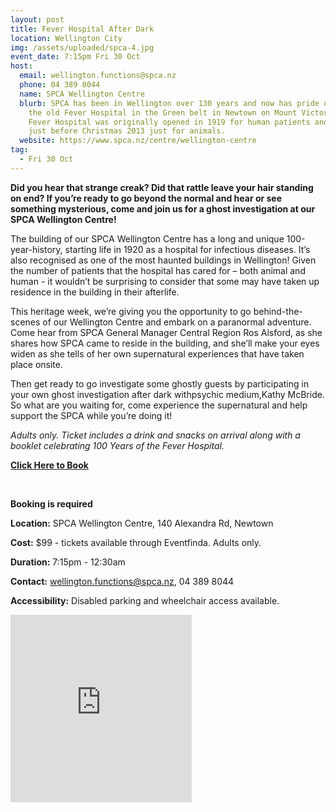 ```yaml
---
layout: post
title: Fever Hospital After Dark
location: Wellington City
img: /assets/uploaded/spca-4.jpg
event_date: 7:15pm Fri 30 Oct
host:
  email: wellington.functions@spca.nz
  phone: 04 389 8044
  name: SPCA Wellington Centre
  blurb: SPCA has been in Wellington over 130 years and now has pride of place in
    the old Fever Hospital in the Green belt in Newtown on Mount Victoria.  The
    Fever Hospital was originally opened in 1919 for human patients and was open
    just before Christmas 2013 just for animals.
  website: https://www.spca.nz/centre/wellington-centre
tag:
  - Fri 30 Oct
---
```

**Did you hear that strange creak? Did that rattle leave your hair standing on end? If you’re ready to go beyond the normal and hear or see something mysterious, come and join us for a ghost investigation at our SPCA Wellington Centre!**

The building of our SPCA Wellington Centre has a long and unique 100-year-history, starting life in 1920 as a hospital for infectious diseases. It’s also recognised as one of the most haunted buildings in Wellington! Given the number of patients that the hospital has cared for – both animal and human - it wouldn’t be surprising to consider that some may have taken up residence in the building in their afterlife.

This heritage week, we’re giving you the opportunity to go behind-the-scenes of our Wellington Centre and embark on a paranormal adventure. Come hear from SPCA General Manager Central Region Ros Alsford, as she shares how SPCA came to reside in the building, and she’ll make your eyes widen as she tells of her own supernatural experiences that have taken place onsite.

Then get ready to go investigate some ghostly guests by participating in your own ghost investigation after dark withpsychic medium,Kathy McBride. So what are you waiting for, come experience the supernatural and help support the SPCA while you’re doing it!

*Adults only. Ticket includes a drink and snacks on arrival along with a booklet celebrating 100 Years of the Fever Hospital.*

**[Click Here to Book](https://www.eventfinda.co.nz/2020/fever-hospital-after-dark/wellington)**

<br>

**Booking is required**

**Location:** SPCA Wellington Centre, 140 Alexandra Rd, Newtown

**Cost:** $99 - tickets available through Eventfinda. Adults only.

**Duration:** 7:15pm - 12:30am

**Contact:** wellington.functions@spca.nz, 04 389 8044

**Accessibility:** Disabled parking and wheelchair access available.

<iframe src="https://www.facebook.com/plugins/page.php?href=https%3A%2F%2Fwww.facebook.com%2Fwellingtonspca%2F&tabs=header&width=290&height=300&small_header=false&adapt_container_width=true&hide_cover=false&show_facepile=true&appId" width="290" height="300" style="border:none;overflow:hidden" scrolling="no" frameborder="0" allowTransparency="true" allow="encrypted-media"></iframe>